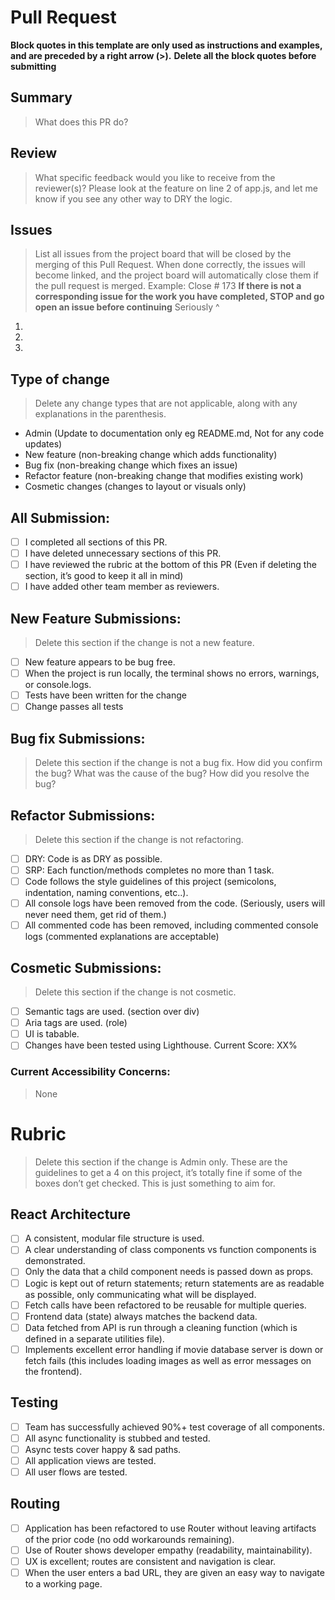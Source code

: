 # Pull Request
**Block quotes in this template are only used as instructions and examples, and are preceded by a right arrow (>).**
**Delete all the block quotes before submitting**
## Summary
>What does this PR do?
## Review
>What specific feedback would you like to receive from the reviewer(s)?
>Please look at the feature on line 2 of app.js, and let me know if you see any other way to DRY the logic.
## Issues
>List all issues from the project board that will be closed by the merging of this Pull Request. When done correctly, the issues will become linked, and the project board will automatically close them if the pull request is merged.
Example: Close # 173
> **If there is not a corresponding issue for the work you have completed, STOP and go open an issue before continuing**
> Seriously ^
1.
2.
3.
## Type of change
> Delete any change types that are not applicable, along with any explanations in the parenthesis.
- Admin (Update to documentation only eg README.md, Not for any code updates)
- New feature (non-breaking change which adds functionality)
- Bug fix (non-breaking change which fixes an issue)
- Refactor feature (non-breaking change that modifies existing work)
- Cosmetic changes (changes to layout or visuals only)
## All Submission:
- [ ] I completed all sections of this PR.
- [ ] I have deleted unnecessary sections of this PR.
- [ ] I have reviewed the rubric at the bottom of this PR (Even if deleting the section, it’s good to keep it all in mind)
- [ ] I have added other team member as reviewers.
## New Feature Submissions:
> Delete this section if the change is not a new feature.
- [ ] New feature appears to be bug free.
- [ ] When the project is run locally, the terminal shows no errors, warnings, or console.logs.
- [ ] Tests have been written for the change
- [ ] Change passes all tests
## Bug fix Submissions:
> Delete this section if the change is not a bug fix.
How did you confirm the bug?
What was the cause of the bug?
How did you resolve the bug?
## Refactor Submissions:
> Delete this section if the change is not refactoring.
- [ ] DRY: Code is as DRY as possible.
- [ ] SRP: Each function/methods completes no more than 1 task.
- [ ] Code follows the style guidelines of this project (semicolons, indentation, naming conventions, etc..).
- [ ] All console logs have been removed from the code. (Seriously, users will never need them, get rid of them.)
- [ ] All commented code has been removed, including commented console logs (commented explanations are acceptable)
## Cosmetic Submissions:
> Delete this section if the change is not cosmetic.
- [ ] Semantic tags are used. (section over div)
- [ ] Aria tags are used. (role)
- [ ] UI is tabable.
- [ ] Changes have been tested using Lighthouse.
Current Score: XX%
### Current Accessibility Concerns:
> None
# Rubric
> Delete this section if the change is Admin only. These are the guidelines to get a 4 on this project, it’s totally fine if some of the boxes don’t get checked. This is just something to aim for.
## React Architecture
- [ ] A consistent, modular file structure is used.
- [ ] A clear understanding of class components vs function components is demonstrated.
- [ ] Only the data that a child component needs is passed down as props.
- [ ] Logic is kept out of return statements; return statements are as readable as possible, only communicating what will be displayed.
- [ ] Fetch calls have been refactored to be reusable for multiple queries.
- [ ] Frontend data (state) always matches the backend data.
- [ ] Data fetched from API is run through a cleaning function (which is defined in a separate utilities file).
- [ ] Implements excellent error handling if movie database server is down or fetch fails (this includes loading images as well as error messages on the frontend).
## Testing
- [ ] Team has successfully achieved 90%+ test coverage of all components.
- [ ] All async functionality is stubbed and tested.
- [ ] Async tests cover happy & sad paths.
- [ ] All application views are tested.
- [ ] All user flows are tested.
## Routing
- [ ] Application has been refactored to use Router without leaving artifacts of the prior code (no odd workarounds remaining).
- [ ] Use of Router shows developer empathy (readability, maintainability).
- [ ] UX is excellent; routes are consistent and navigation is clear.
- [ ] When the user enters a bad URL, they are given an easy way to navigate to a working page.
